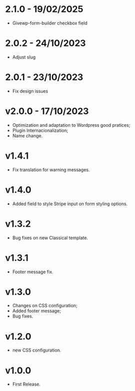 # 2.1.0 - 19/02/2025
* Givewp-form-builder checkbox field

# 2.0.2 - 24/10/2023
* Adjust slug

# 2.0.1 - 23/10/2023
* Fix design issues

# v2.0.0 - 17/10/2023
* Optimization and adaptation to Wordpress good pratices;
* Plugin Internacionalization;
* Name change.

# v1.4.1
* Fix translation for warning messages.

# v1.4.0
* Added field to style Stripe input on form styling options.

# v1.3.2
* Bug fixes on new Classical template.

# v1.3.1
* Footer message fix.

# v1.3.0
* Changes on CSS configuration;
* Added footer message;
* Bug fixes.

# v1.2.0
* new CSS configuration.

# v1.0.0
* First Release.

